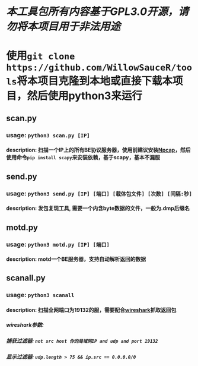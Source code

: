 # ***本工具包所有内容基于GPL3.0开源，请勿将本项目用于非法用途***
# 使用`git clone https://github.com/WillowSauceR/tools`将本项目克隆到本地或直接下载本项目，然后使用python3来运行
## scan.py
### usage: `python3 scan.py [IP]`
#### description: 扫描一个IP上的所有BE协议服务器，使用前建议安装[Npcap](https://npcap.com/dist/npcap-1.60.exe)，然后使用命令`pip install scapy`来安装依赖，基于scapy，基本不漏服

## send.py 
### usage: `python3 send.py [IP] [端口] [载体包文件] [次数] [间隔:秒]`
#### description: 发包复现工具, 需要一个内含byte数据的文件，一般为.dmp后缀名

## motd.py
### usage: `python3 motd.py [IP] [端口]`
#### description: motd一个BE服务器，支持自动解析返回的数据

## scanall.py
### usage: `python3 scanall`
#### description: 扫描全网端口为19132的服，需要配合[wireshark](https://mirrors.tuna.tsinghua.edu.cn/wireshark/win64/Wireshark-win64-3.6.2.exe)抓取返回包
##### wireshark参数:
##### 捕获过滤器: `not src host 你的局域网IP and udp and port 19132`
##### 显示过滤器: `udp.length > 75 && ip.src == 0.0.0.0/0`